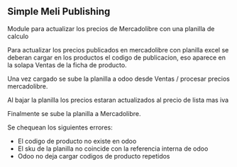 Simple Meli Publishing
----------------------

Module para actualizar los precios de Mercadolibre con una planilla de calculo

Para actualizar los precios publicados en mercadolibre con planilla
excel se deberan cargar en los productos el codigo de publicacion, eso
aparece en la solapa Ventas de la ficha de producto.

Una vez cargado se sube la planilla a odoo desde Ventas / procesar precios
mercadolibre.

Al bajar la planilla los precios estaran actualizados al precio de lista mas iva

Finalmente se sube la planilla a Mercadolibre.

Se chequean los siguientes errores:
- El codigo de producto no existe en odoo
- El sku de la planilla no coincide con la referencia interna de odoo
- Odoo no deja cargar codigos de producto repetidos
